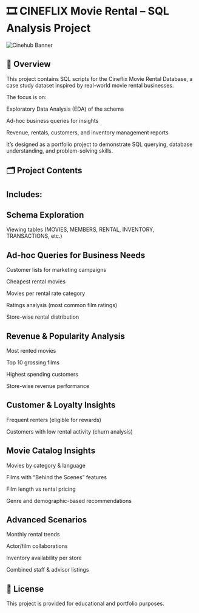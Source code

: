 # 🎞 CINEFLIX Movie Rental – SQL Analysis Project

![Cinehub Banner](https://mars-images.imgix.net/seobot/filmgrail.com/658a324a896bdc25cc34dfde-5a45cbc3254de9016c096e1d7dafd6d2.png?auto=compress)

## 📌 Overview

  This project contains SQL scripts for the Cineflix Movie Rental Database, a case study dataset inspired by real-world movie rental businesses.
  
  The focus is on:
  
  Exploratory Data Analysis (EDA) of the schema
  
  Ad-hoc business queries for insights
  
  Revenue, rentals, customers, and inventory management reports
  
  It’s designed as a portfolio project to demonstrate SQL querying, database understanding, and problem-solving skills.

## 🗂️ Project Contents

## Includes:

## Schema Exploration 

Viewing tables (MOVIES, MEMBERS, RENTAL, INVENTORY, TRANSACTIONS, etc.)


## Ad-hoc Queries for Business Needs 

Customer lists for marketing campaigns

Cheapest rental movies

Movies per rental rate category

Ratings analysis (most common film ratings)

Store-wise rental distribution

## Revenue & Popularity Analysis 

Most rented movies

Top 10 grossing films

Highest spending customers

Store-wise revenue performance

## Customer & Loyalty Insights 

Frequent renters (eligible for rewards)

Customers with low rental activity (churn analysis)

## Movie Catalog Insights

Movies by category & language

Films with “Behind the Scenes” features

Film length vs rental pricing

Genre and demographic-based recommendations

## Advanced Scenarios

Monthly rental trends

Actor/film collaborations

Inventory availability per store

Combined staff & advisor listings
                                        
                                    
## 📜 License

This project is provided for educational and portfolio purposes.
